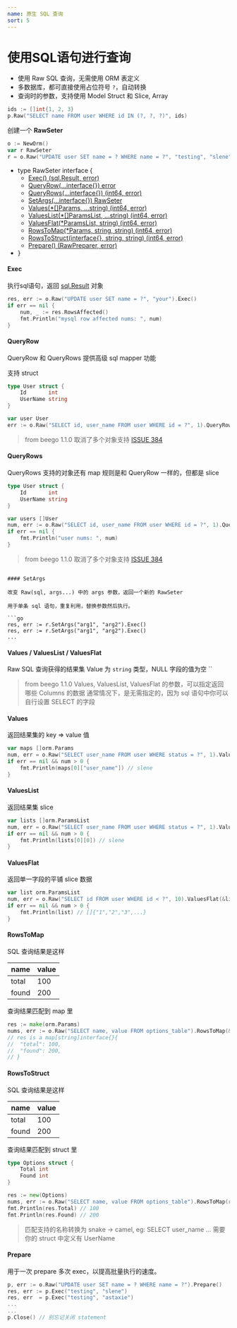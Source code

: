 ```yaml
---
name: 原生 SQL 查询
sort: 5
---
```


# 使用SQL语句进行查询

* 使用 Raw SQL 查询，无需使用 ORM 表定义
* 多数据库，都可直接使用占位符号 `?`，自动转换
* 查询时的参数，支持使用 Model Struct 和 Slice, Array

```go
ids := []int{1, 2, 3}
p.Raw("SELECT name FROM user WHERE id IN (?, ?, ?)", ids)
```

创建一个 **RawSeter**

```go
o := NewOrm()
var r RawSeter
r = o.Raw("UPDATE user SET name = ? WHERE name = ?", "testing", "slene")
```

* type RawSeter interface {
	* [Exec() (sql.Result, error)](#exec)
	* [QueryRow(...interface{}) error](#queryrow)
	* [QueryRows(...interface{}) (int64, error)](#queryrows)
	* [SetArgs(...interface{}) RawSeter](#setargs)
	* [Values(*[]Params, ...string) (int64, error)](#values)
	* [ValuesList(*[]ParamsList, ...string) (int64, error)](#valueslist)
	* [ValuesFlat(*ParamsList, string) (int64, error)](#valuesflat)
	* [RowsToMap(*Params, string, string) (int64, error)](#rawstomap)
	* [RowsToStruct(interface{}, string, string) (int64, error)](#rawstostruct)
	* [Prepare() (RawPreparer, error)](#prepare)
* }

#### Exec

执行sql语句，返回 [sql.Result](http://gowalker.org/database/sql#Result) 对象

```go
res, err := o.Raw("UPDATE user SET name = ?", "your").Exec()
if err == nil {
	num, _ := res.RowsAffected()
	fmt.Println("mysql row affected nums: ", num)
}
```

#### QueryRow

QueryRow 和 QueryRows 提供高级 sql mapper 功能

支持 struct

```go
type User struct {
	Id       int
	UserName string
}

var user User
err := o.Raw("SELECT id, user_name FROM user WHERE id = ?", 1).QueryRow(&user)
```

> from beego 1.1.0 取消了多个对象支持 [ISSUE 384](https://github.com/astaxie/beego/issues/384)

#### QueryRows

QueryRows 支持的对象还有 map 规则是和 QueryRow 一样的，但都是 slice

```go
type User struct {
	Id       int
	UserName string
}

var users []User
num, err := o.Raw("SELECT id, user_name FROM user WHERE id = ?", 1).QueryRows(&users)
if err == nil {
	fmt.Println("user nums: ", num)
}
```

> from beego 1.1.0 取消了多个对象支持 [ISSUE 384](https://github.com/astaxie/beego/issues/384)
```

#### SetArgs

改变 Raw(sql, args...) 中的 args 参数，返回一个新的 RawSeter

用于单条 sql 语句，重复利用，替换参数然后执行。

```go
res, err := r.SetArgs("arg1", "arg2").Exec()
res, err := r.SetArgs("arg1", "arg2").Exec()
...
```

#### Values / ValuesList / ValuesFlat

Raw SQL 查询获得的结果集 Value 为 `string` 类型，NULL 字段的值为空 ``

> from beego 1.1.0 
> Values, ValuesList, ValuesFlat 的参数，可以指定返回哪些 Columns 的数据
> 通常情况下，是无需指定的，因为 sql 语句中你可以自行设置 SELECT 的字段

#### Values

返回结果集的 key => value 值

```go
var maps []orm.Params
num, err = o.Raw("SELECT user_name FROM user WHERE status = ?", 1).Values(&maps)
if err == nil && num > 0 {
	fmt.Println(maps[0]["user_name"]) // slene
}
```

#### ValuesList

返回结果集 slice

```go
var lists []orm.ParamsList
num, err = o.Raw("SELECT user_name FROM user WHERE status = ?", 1).ValuesList(&lists)
if err == nil && num > 0 {
	fmt.Println(lists[0][0]) // slene
}
```

#### ValuesFlat

返回单一字段的平铺 slice 数据

```go
var list orm.ParamsList
num, err = o.Raw("SELECT id FROM user WHERE id < ?", 10).ValuesFlat(&list)
if err == nil && num > 0 {
	fmt.Println(list) // []{"1","2","3",...}
}
```

#### RowsToMap

SQL 查询结果是这样

| name | value |
| --- | --- |
| total | 100 |
| found | 200 |

查询结果匹配到 map 里

```go
res := make(orm.Params)
nums, err := o.Raw("SELECT name, value FROM options_table").RowsToMap(&res, "name", "value")
// res is a map[string]interface{}{
//	"total": 100,
//	"found": 200,
// }
```

#### RowsToStruct

SQL 查询结果是这样

| name | value |
| --- | --- |
| total | 100 |
| found | 200 |

查询结果匹配到 struct 里

```go
type Options struct {
	Total int
	Found int
}

res := new(Options)
nums, err := o.Raw("SELECT name, value FROM options_table").RowsToMap(res, "name", "value")
fmt.Println(res.Total) // 100
fmt.Println(res.Found) // 200
```

> 匹配支持的名称转换为 snake -> camel, eg: SELECT user_name ... 需要你的 struct 中定义有 UserName

#### Prepare

用于一次 prepare 多次 exec，以提高批量执行的速度。

```go
p, err := o.Raw("UPDATE user SET name = ? WHERE name = ?").Prepare()
res, err := p.Exec("testing", "slene")
res, err  = p.Exec("testing", "astaxie")
...
...
p.Close() // 别忘记关闭 statement
```
